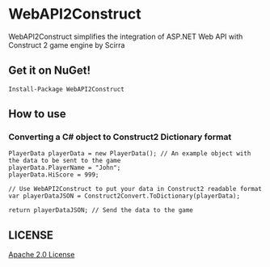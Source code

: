 WebAPI2Construct
================

WebAPI2Construct simplifies the integration of ASP.NET Web API with Construct 2 game engine by Scirra

## Get it on NuGet!
    
    Install-Package WebAPI2Construct
    
## How to use
### Converting a C# object to Construct2 Dictionary format

```
PlayerData playerData = new PlayerData(); // An example object with the data to be sent to the game
playerData.PlayerName = "John";
playerData.HiScore = 999;

// Use WebAPI2Construct to put your data in Construct2 readable format
var playerDataJSON = Construct2Convert.ToDictionary(playerData);

return playerDataJSON; // Send the data to the game
```

## LICENSE
[Apache 2.0 License](https://github.com/danilondantas/WebAPI2Construct/blob/master/LICENSE)

